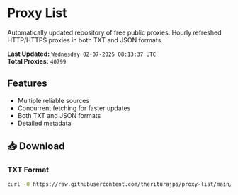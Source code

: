 # Proxy List

Automatically updated repository of free public proxies. Hourly refreshed HTTP/HTTPS proxies in both TXT and JSON formats.

**Last Updated:** `Wednesday 02-07-2025 08:13:37 UTC`  
**Total Proxies:** `40799`

## Features
- Multiple reliable sources
- Concurrent fetching for faster updates
- Both TXT and JSON formats
- Detailed metadata

## 📥 Download

### TXT Format
```bash
curl -O https://raw.githubusercontent.com/theriturajps/proxy-list/main/proxies.txt